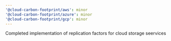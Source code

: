 ```yaml
---
'@cloud-carbon-footprint/aws': minor
'@cloud-carbon-footprint/azure': minor
'@cloud-carbon-footprint/gcp': minor
---
```


Completed implementation of replication factors for cloud storage seervices
